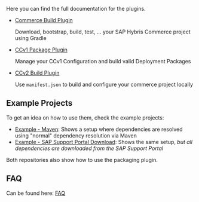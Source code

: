 Here you can find the full documentation for the plugins.

- [Commerce Build Plugin](Plugin-mpern.sap.commerce.build.md)

  Download, bootstrap, build, test, ... your SAP Hybris Commerce project using Gradle

- [CCv1 Package Plugin](Plugin-mpern.sap.commerce.ccv1.package.md)

  Manage your CCv1 Configuration and build valid Deployment Packages

- [CCv2 Build Plugin](Plugin-mpern.sap.commerce.build.ccv2.md)

  Use `manifest.json` to build and configure your commerce project locally

## Example Projects

To get an idea on how to use them, check the example projects:

 - [Example - Maven](https://github.com/sap-commerce-tools/plugin-example): 
   Shows a setup where dependencies are resolved using "normal" dependency resolution via Maven
 - [Example - SAP Support Portal Download](https://github.com/sap-commerce-tools/supportportal-example):
   Shows the same setup, *but all dependencies are downloaded from the SAP Support Portal*

Both repositories also show how to use the packaging plugin.

## FAQ

Can be found here: [FAQ](FAQ.md)
